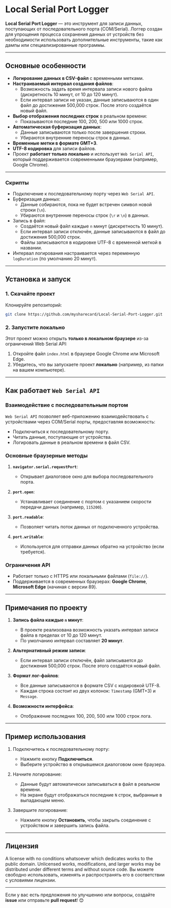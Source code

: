
# Local Serial Port Logger

**Local Serial Port Logger** — это инструмент для записи данных, поступающих от последовательного порта (COM/Serial). Логгер создан для упрощения процесса сохранения данных от устройств без необходимости использовать дополнительные инструменты, такие как дампы или специализированные программы.

---

## Основные особенности
- **Логирование данных в CSV-файл** с временными метками.
- **Настраиваемый интервал создания файлов**:
  - Возможность задать время интервала записи нового файла (дискретность 10 минут, от 10 до 120 минут).
  - Если интервал записи не указан, данные записываются в один файл до достижения 500,000 строк. После этого создаётся новый файл.
- **Выбор отображения последних строк** в реальном времени:
  - Показываются последние 100, 200, 500 или 1000 строк.
- **Автоматическая буферизация данных**:
  - Данные записываются только после завершения строки.
  - Убираются внутренние переносы строк в данных.
- **Временные метки в формате GMT+3**.
- **UTF-8 кодировка** для записи файлов.
- Проект **работает только локально** и использует `Web Serial API`, который поддерживается современными браузерами (например, Google Chrome).

---

### **Скрипты**
- Подключение к последовательному порту через `Web Serial API`.
- Буферизация данных:
  - Данные собираются, пока не будет встречен символ новой строки (`\n`).
  - Убираются внутренние переносы строк (`\r` и `\n`) в данных.
- Запись в файл:
  - Создаётся новый файл каждые `n` минут (дискретность 10 минут).
  - Если интервал записи отключён, данные записываются в файл до достижения 500,000 строк.
  - Файлы записываются в кодировке UTF-8 с временной меткой в названии.
- Интервал логирования настраивается через переменную `logDuration` (по умолчанию 20 минут).

---

## Установка и запуск

### 1. Скачайте проект
Клонируйте репозиторий:
```bash
git clone https://github.com/mysharecard/Local-Serial-Port-Logger.git
```

### 2. Запустите локально
Этот проект можно открыть **только в локальном браузере** из-за ограничений Web Serial API:
1. Откройте файл `index.html` в браузере Google Chrome или Microsoft Edge.
2. Убедитесь, что вы запускаете проект **локально** (например, из папки на вашем компьютере).

---

## Как работает `Web Serial API`

### Взаимодействие с последовательным портом
`Web Serial API` позволяет веб-приложению взаимодействовать с устройствами через COM/Serial порты, предоставляя возможность:
- Подключиться к последовательному порту.
- Читать данные, поступающие от устройства.
- Логировать данные в реальном времени в файл CSV.

### Основные браузерные методы

1. **`navigator.serial.requestPort`**:
   - Открывает диалоговое окно для выбора последовательного порта.

2. **`port.open`**:
   - Устанавливает соединение с портом с указанием скорости передачи данных (например, `115200`).

3. **`port.readable`**:
   - Позволяет читать поток данных от подключенного устройства.

4. **`port.writable`**:
   - Используется для отправки данных обратно на устройство (если требуется).

### Ограничения API
- Работает только с HTTPS или локальными файлами (`file://`).
- Поддерживается в современных браузерах: **Google Chrome**, **Microsoft Edge** (начиная с версии 89).

---

## Примечания по проекту

1. **Запись файла каждые `n` минут**:
   - В проекте реализована возможность указать интервал записи файла в пределах от 10 до 120 минут.
   - По умолчанию интервал составляет **20 минут**.

2. **Альтернативный режим записи**:
   - Если интервал записи отключён, файл записывается до достижения 500,000 строк. После этого создаётся новый файл.

3. **Формат лог-файлов**:
   - Все данные записываются в формате CSV с кодировкой UTF-8.
   - Каждая строка состоит из двух колонок: `Timestamp` (GMT+3) и `Message`.

4. **Возможности интерфейса**:
   - Отображение последних 100, 200, 500 или 1000 строк лога.

---

## Пример использования

1. Подключитесь к последовательному порту:
   - Нажмите кнопку **Подключиться**.
   - Выберите устройство в открывшемся диалоговом окне браузера.

2. Начните логирование:
   - Данные будут автоматически записываться в файл в реальном времени.
   - На экране будут отображаться последние `N` строк, выбранные в выпадающем меню.

3. Завершите логирование:
   - Нажмите кнопку **Остановить**, чтобы закрыть соединение с устройством и завершить запись файла.

---

## Лицензия
A license with no conditions whatsoever which dedicates works to the public domain. Unlicensed works, modifications, and larger works may be distributed under different terms and without source code.
Вы можете свободно использовать, изменять и распространять его в соответствии с условиями лицензии.

---

Если у вас есть предложения по улучшению или вопросы, создайте **issue** или отправьте **pull request**! 😊
